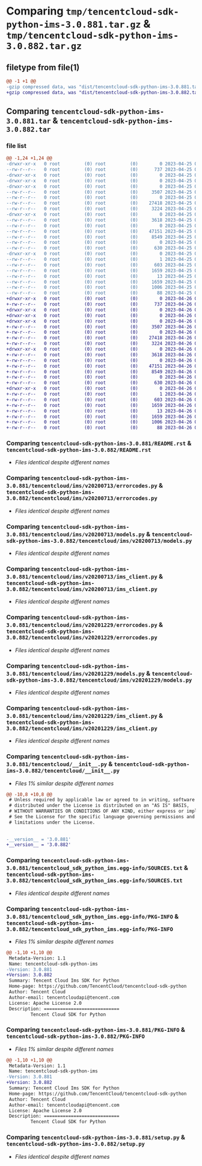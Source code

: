 # Comparing `tmp/tencentcloud-sdk-python-ims-3.0.881.tar.gz` & `tmp/tencentcloud-sdk-python-ims-3.0.882.tar.gz`

## filetype from file(1)

```diff
@@ -1 +1 @@
-gzip compressed data, was "dist/tencentcloud-sdk-python-ims-3.0.881.tar", last modified: Tue Apr 25 00:42:53 2023, max compression
+gzip compressed data, was "dist/tencentcloud-sdk-python-ims-3.0.882.tar", last modified: Wed Apr 26 03:36:07 2023, max compression
```

## Comparing `tencentcloud-sdk-python-ims-3.0.881.tar` & `tencentcloud-sdk-python-ims-3.0.882.tar`

### file list

```diff
@@ -1,24 +1,24 @@
-drwxr-xr-x   0 root         (0) root         (0)        0 2023-04-25 00:42:53.000000 tencentcloud-sdk-python-ims-3.0.881/
--rw-r--r--   0 root         (0) root         (0)      737 2023-04-25 00:42:53.000000 tencentcloud-sdk-python-ims-3.0.881/README.rst
-drwxr-xr-x   0 root         (0) root         (0)        0 2023-04-25 00:42:53.000000 tencentcloud-sdk-python-ims-3.0.881/tencentcloud/
-drwxr-xr-x   0 root         (0) root         (0)        0 2023-04-25 00:42:53.000000 tencentcloud-sdk-python-ims-3.0.881/tencentcloud/ims/
-drwxr-xr-x   0 root         (0) root         (0)        0 2023-04-25 00:42:53.000000 tencentcloud-sdk-python-ims-3.0.881/tencentcloud/ims/v20200713/
--rw-r--r--   0 root         (0) root         (0)     3507 2023-04-25 00:42:53.000000 tencentcloud-sdk-python-ims-3.0.881/tencentcloud/ims/v20200713/errorcodes.py
--rw-r--r--   0 root         (0) root         (0)        0 2023-04-25 00:42:53.000000 tencentcloud-sdk-python-ims-3.0.881/tencentcloud/ims/v20200713/__init__.py
--rw-r--r--   0 root         (0) root         (0)    27418 2023-04-25 00:42:53.000000 tencentcloud-sdk-python-ims-3.0.881/tencentcloud/ims/v20200713/models.py
--rw-r--r--   0 root         (0) root         (0)     3224 2023-04-25 00:42:53.000000 tencentcloud-sdk-python-ims-3.0.881/tencentcloud/ims/v20200713/ims_client.py
-drwxr-xr-x   0 root         (0) root         (0)        0 2023-04-25 00:42:53.000000 tencentcloud-sdk-python-ims-3.0.881/tencentcloud/ims/v20201229/
--rw-r--r--   0 root         (0) root         (0)     3618 2023-04-25 00:42:53.000000 tencentcloud-sdk-python-ims-3.0.881/tencentcloud/ims/v20201229/errorcodes.py
--rw-r--r--   0 root         (0) root         (0)        0 2023-04-25 00:42:53.000000 tencentcloud-sdk-python-ims-3.0.881/tencentcloud/ims/v20201229/__init__.py
--rw-r--r--   0 root         (0) root         (0)    47151 2023-04-25 00:42:53.000000 tencentcloud-sdk-python-ims-3.0.881/tencentcloud/ims/v20201229/models.py
--rw-r--r--   0 root         (0) root         (0)     8549 2023-04-25 00:42:53.000000 tencentcloud-sdk-python-ims-3.0.881/tencentcloud/ims/v20201229/ims_client.py
--rw-r--r--   0 root         (0) root         (0)        0 2023-04-25 00:42:53.000000 tencentcloud-sdk-python-ims-3.0.881/tencentcloud/ims/__init__.py
--rw-r--r--   0 root         (0) root         (0)      630 2023-04-25 00:42:53.000000 tencentcloud-sdk-python-ims-3.0.881/tencentcloud/__init__.py
-drwxr-xr-x   0 root         (0) root         (0)        0 2023-04-25 00:42:53.000000 tencentcloud-sdk-python-ims-3.0.881/tencentcloud_sdk_python_ims.egg-info/
--rw-r--r--   0 root         (0) root         (0)        1 2023-04-25 00:42:53.000000 tencentcloud-sdk-python-ims-3.0.881/tencentcloud_sdk_python_ims.egg-info/dependency_links.txt
--rw-r--r--   0 root         (0) root         (0)      603 2023-04-25 00:42:53.000000 tencentcloud-sdk-python-ims-3.0.881/tencentcloud_sdk_python_ims.egg-info/SOURCES.txt
--rw-r--r--   0 root         (0) root         (0)     1659 2023-04-25 00:42:53.000000 tencentcloud-sdk-python-ims-3.0.881/tencentcloud_sdk_python_ims.egg-info/PKG-INFO
--rw-r--r--   0 root         (0) root         (0)       13 2023-04-25 00:42:53.000000 tencentcloud-sdk-python-ims-3.0.881/tencentcloud_sdk_python_ims.egg-info/top_level.txt
--rw-r--r--   0 root         (0) root         (0)     1659 2023-04-25 00:42:53.000000 tencentcloud-sdk-python-ims-3.0.881/PKG-INFO
--rw-r--r--   0 root         (0) root         (0)     1006 2023-04-25 00:42:53.000000 tencentcloud-sdk-python-ims-3.0.881/setup.py
--rw-r--r--   0 root         (0) root         (0)       88 2023-04-25 00:42:53.000000 tencentcloud-sdk-python-ims-3.0.881/setup.cfg
+drwxr-xr-x   0 root         (0) root         (0)        0 2023-04-26 03:36:07.000000 tencentcloud-sdk-python-ims-3.0.882/
+-rw-r--r--   0 root         (0) root         (0)      737 2023-04-26 03:36:07.000000 tencentcloud-sdk-python-ims-3.0.882/README.rst
+drwxr-xr-x   0 root         (0) root         (0)        0 2023-04-26 03:36:07.000000 tencentcloud-sdk-python-ims-3.0.882/tencentcloud/
+drwxr-xr-x   0 root         (0) root         (0)        0 2023-04-26 03:36:07.000000 tencentcloud-sdk-python-ims-3.0.882/tencentcloud/ims/
+drwxr-xr-x   0 root         (0) root         (0)        0 2023-04-26 03:36:07.000000 tencentcloud-sdk-python-ims-3.0.882/tencentcloud/ims/v20200713/
+-rw-r--r--   0 root         (0) root         (0)     3507 2023-04-26 03:36:07.000000 tencentcloud-sdk-python-ims-3.0.882/tencentcloud/ims/v20200713/errorcodes.py
+-rw-r--r--   0 root         (0) root         (0)        0 2023-04-26 03:36:07.000000 tencentcloud-sdk-python-ims-3.0.882/tencentcloud/ims/v20200713/__init__.py
+-rw-r--r--   0 root         (0) root         (0)    27418 2023-04-26 03:36:07.000000 tencentcloud-sdk-python-ims-3.0.882/tencentcloud/ims/v20200713/models.py
+-rw-r--r--   0 root         (0) root         (0)     3224 2023-04-26 03:36:07.000000 tencentcloud-sdk-python-ims-3.0.882/tencentcloud/ims/v20200713/ims_client.py
+drwxr-xr-x   0 root         (0) root         (0)        0 2023-04-26 03:36:07.000000 tencentcloud-sdk-python-ims-3.0.882/tencentcloud/ims/v20201229/
+-rw-r--r--   0 root         (0) root         (0)     3618 2023-04-26 03:36:07.000000 tencentcloud-sdk-python-ims-3.0.882/tencentcloud/ims/v20201229/errorcodes.py
+-rw-r--r--   0 root         (0) root         (0)        0 2023-04-26 03:36:07.000000 tencentcloud-sdk-python-ims-3.0.882/tencentcloud/ims/v20201229/__init__.py
+-rw-r--r--   0 root         (0) root         (0)    47151 2023-04-26 03:36:07.000000 tencentcloud-sdk-python-ims-3.0.882/tencentcloud/ims/v20201229/models.py
+-rw-r--r--   0 root         (0) root         (0)     8549 2023-04-26 03:36:07.000000 tencentcloud-sdk-python-ims-3.0.882/tencentcloud/ims/v20201229/ims_client.py
+-rw-r--r--   0 root         (0) root         (0)        0 2023-04-26 03:36:07.000000 tencentcloud-sdk-python-ims-3.0.882/tencentcloud/ims/__init__.py
+-rw-r--r--   0 root         (0) root         (0)      630 2023-04-26 03:36:07.000000 tencentcloud-sdk-python-ims-3.0.882/tencentcloud/__init__.py
+drwxr-xr-x   0 root         (0) root         (0)        0 2023-04-26 03:36:07.000000 tencentcloud-sdk-python-ims-3.0.882/tencentcloud_sdk_python_ims.egg-info/
+-rw-r--r--   0 root         (0) root         (0)        1 2023-04-26 03:36:07.000000 tencentcloud-sdk-python-ims-3.0.882/tencentcloud_sdk_python_ims.egg-info/dependency_links.txt
+-rw-r--r--   0 root         (0) root         (0)      603 2023-04-26 03:36:07.000000 tencentcloud-sdk-python-ims-3.0.882/tencentcloud_sdk_python_ims.egg-info/SOURCES.txt
+-rw-r--r--   0 root         (0) root         (0)     1659 2023-04-26 03:36:07.000000 tencentcloud-sdk-python-ims-3.0.882/tencentcloud_sdk_python_ims.egg-info/PKG-INFO
+-rw-r--r--   0 root         (0) root         (0)       13 2023-04-26 03:36:07.000000 tencentcloud-sdk-python-ims-3.0.882/tencentcloud_sdk_python_ims.egg-info/top_level.txt
+-rw-r--r--   0 root         (0) root         (0)     1659 2023-04-26 03:36:07.000000 tencentcloud-sdk-python-ims-3.0.882/PKG-INFO
+-rw-r--r--   0 root         (0) root         (0)     1006 2023-04-26 03:36:07.000000 tencentcloud-sdk-python-ims-3.0.882/setup.py
+-rw-r--r--   0 root         (0) root         (0)       88 2023-04-26 03:36:07.000000 tencentcloud-sdk-python-ims-3.0.882/setup.cfg
```

### Comparing `tencentcloud-sdk-python-ims-3.0.881/README.rst` & `tencentcloud-sdk-python-ims-3.0.882/README.rst`

 * *Files identical despite different names*

### Comparing `tencentcloud-sdk-python-ims-3.0.881/tencentcloud/ims/v20200713/errorcodes.py` & `tencentcloud-sdk-python-ims-3.0.882/tencentcloud/ims/v20200713/errorcodes.py`

 * *Files identical despite different names*

### Comparing `tencentcloud-sdk-python-ims-3.0.881/tencentcloud/ims/v20200713/models.py` & `tencentcloud-sdk-python-ims-3.0.882/tencentcloud/ims/v20200713/models.py`

 * *Files identical despite different names*

### Comparing `tencentcloud-sdk-python-ims-3.0.881/tencentcloud/ims/v20200713/ims_client.py` & `tencentcloud-sdk-python-ims-3.0.882/tencentcloud/ims/v20200713/ims_client.py`

 * *Files identical despite different names*

### Comparing `tencentcloud-sdk-python-ims-3.0.881/tencentcloud/ims/v20201229/errorcodes.py` & `tencentcloud-sdk-python-ims-3.0.882/tencentcloud/ims/v20201229/errorcodes.py`

 * *Files identical despite different names*

### Comparing `tencentcloud-sdk-python-ims-3.0.881/tencentcloud/ims/v20201229/models.py` & `tencentcloud-sdk-python-ims-3.0.882/tencentcloud/ims/v20201229/models.py`

 * *Files identical despite different names*

### Comparing `tencentcloud-sdk-python-ims-3.0.881/tencentcloud/ims/v20201229/ims_client.py` & `tencentcloud-sdk-python-ims-3.0.882/tencentcloud/ims/v20201229/ims_client.py`

 * *Files identical despite different names*

### Comparing `tencentcloud-sdk-python-ims-3.0.881/tencentcloud/__init__.py` & `tencentcloud-sdk-python-ims-3.0.882/tencentcloud/__init__.py`

 * *Files 1% similar despite different names*

```diff
@@ -10,8 +10,8 @@
 # Unless required by applicable law or agreed to in writing, software
 # distributed under the License is distributed on an "AS IS" BASIS,
 # WITHOUT WARRANTIES OR CONDITIONS OF ANY KIND, either express or implied.
 # See the License for the specific language governing permissions and
 # limitations under the License.
 
 
-__version__ = '3.0.881'
+__version__ = '3.0.882'
```

### Comparing `tencentcloud-sdk-python-ims-3.0.881/tencentcloud_sdk_python_ims.egg-info/SOURCES.txt` & `tencentcloud-sdk-python-ims-3.0.882/tencentcloud_sdk_python_ims.egg-info/SOURCES.txt`

 * *Files identical despite different names*

### Comparing `tencentcloud-sdk-python-ims-3.0.881/tencentcloud_sdk_python_ims.egg-info/PKG-INFO` & `tencentcloud-sdk-python-ims-3.0.882/tencentcloud_sdk_python_ims.egg-info/PKG-INFO`

 * *Files 1% similar despite different names*

```diff
@@ -1,10 +1,10 @@
 Metadata-Version: 1.1
 Name: tencentcloud-sdk-python-ims
-Version: 3.0.881
+Version: 3.0.882
 Summary: Tencent Cloud Ims SDK for Python
 Home-page: https://github.com/TencentCloud/tencentcloud-sdk-python
 Author: Tencent Cloud
 Author-email: tencentcloudapi@tencent.com
 License: Apache License 2.0
 Description: ============================
         Tencent Cloud SDK for Python
```

### Comparing `tencentcloud-sdk-python-ims-3.0.881/PKG-INFO` & `tencentcloud-sdk-python-ims-3.0.882/PKG-INFO`

 * *Files 1% similar despite different names*

```diff
@@ -1,10 +1,10 @@
 Metadata-Version: 1.1
 Name: tencentcloud-sdk-python-ims
-Version: 3.0.881
+Version: 3.0.882
 Summary: Tencent Cloud Ims SDK for Python
 Home-page: https://github.com/TencentCloud/tencentcloud-sdk-python
 Author: Tencent Cloud
 Author-email: tencentcloudapi@tencent.com
 License: Apache License 2.0
 Description: ============================
         Tencent Cloud SDK for Python
```

### Comparing `tencentcloud-sdk-python-ims-3.0.881/setup.py` & `tencentcloud-sdk-python-ims-3.0.882/setup.py`

 * *Files identical despite different names*


